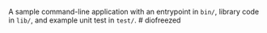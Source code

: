 A sample command-line application with an entrypoint in `bin/`, library code
in `lib/`, and example unit test in `test/`.
#   d i o f r e e z e d  
 